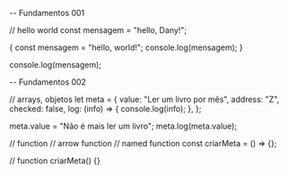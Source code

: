 -- Fundamentos 001

// hello world
const mensagem = "hello, Dany!";

{
const mensagem = "hello, world!";
console.log(mensagem);
}

console.log(mensagem);

-- Fundamentos 002

// arrays, objetos
let meta = {
value: "Ler um livro por mês",
address: "Z",
checked: false,
log: (info) => {
console.log(info);
},
};

meta.value = "Não é mais ler um livro";
meta.log(meta.value);

// function // arrow function // named function
const criarMeta = () => {};

// function criarMeta() {}

